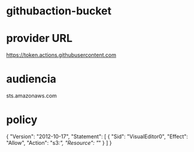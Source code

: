 # githubaction-bucket

# provider URL

https://token.actions.githubusercontent.com

# audiencia

sts.amazonaws.com


# policy

{
    "Version": "2012-10-17",
    "Statement": [
        {
            "Sid": "VisualEditor0",
            "Effect": "Allow",
            "Action": "s3:*",
            "Resource": "*"
        }
    ]
}